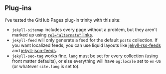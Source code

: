 ## Plug-ins

I've tested the GitHub Pages plug-in trinity with this site:

- `jekyll-sitemap` includes every page without a problem, but they aren't marked up using [`rel="alternate"` links](https://support.google.com/webmasters/answer/2620865?hl=en).
- `jekyll-feed` will only generate a feed for the default `posts` collection. If you want localized feeds, you can use liquid layouts like [jekyll-rss-feeds](https://github.com/snaptortoise/jekyll-rss-feeds) and [jekyll-json-feeds](https://github.com/snaptortoise/jekyll-json-feeds).
- `jekyll-seo-tag` works fine. `lang` must be set for every collection (using front matter defaults), or else everything will have `og:locale` set to `en-US` (or whatever `site.lang` is set to).
